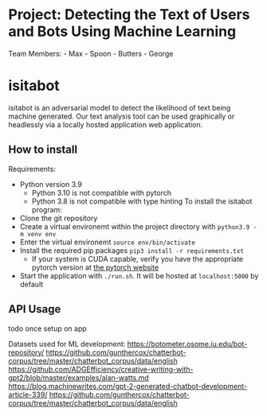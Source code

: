 # Project: Detecting the Text of Users and Bots Using Machine Learning

Team Members:
    - Max
    - Spoon
    - Butters
    - George


# isitabot
isitabot is an adversarial model to detect the likelihood of text being machine generated. Our text analysis tool can be used graphically or headlessly via a locally hosted application web application.

## How to install
Requirements:
- Python version 3.9
    - Python 3.10 is not compatible with pytorch
    - Python 3.8 is not compatible with type hinting
To install the isitabot program:
- Clone the git repository
- Create a virtual environemt within the project directory with `python3.9 -m venv env`
- Enter the virtual environemt `source env/bin/activate`
- Install the required pip packages `pip3 install -r requirements.txt`
    - If your system is CUDA capable, verify you have the appropriate pytorch version at [the pytorch website](https://pytorch.org/get-started/locally/)
- Start the application with `./run.sh`. It will be hosted at `localhost:5000` by default

## API Usage
todo once setup on app

Datasets used for ML development:
https://botometer.osome.iu.edu/bot-repository/
https://github.com/gunthercox/chatterbot-corpus/tree/master/chatterbot_corpus/data/english
https://github.com/ADGEfficiency/creative-writing-with-gpt2/blob/master/examples/alan-watts.md
https://blog.machinewrites.com/gpt-2-generated-chatbot-development-article-339/
https://github.com/gunthercox/chatterbot-corpus/tree/master/chatterbot_corpus/data/english
